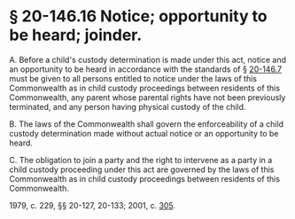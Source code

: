 # § 20-146.16 Notice; opportunity to be heard; joinder.

<p>A. Before a child's custody determination is made under this act, notice and an opportunity to be heard in accordance with the standards of § <a href='http://law.lis.virginia.gov/vacode/20-146.7/'>20-146.7</a> must be given to all persons entitled to notice under the laws of this Commonwealth as in child custody proceedings between residents of this Commonwealth, any parent whose parental rights have not been previously terminated, and any person having physical custody of the child.</p><p>B. The laws of the Commonwealth shall govern the enforceability of a child custody determination made without actual notice or an opportunity to be heard.</p><p>C. The obligation to join a party and the right to intervene as a party in a child custody proceeding under this act are governed by the laws of this Commonwealth as in child custody proceedings between residents of this Commonwealth.</p><p>1979, c. 229, §§ 20-127, 20-133; 2001, c. <a href='http://lis.virginia.gov/cgi-bin/legp604.exe?011+ful+CHAP0305'>305</a>.</p>